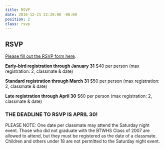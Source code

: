 ```yaml
---
title: RSVP
date: 2016-12-21 22:26:00 -06:00
position: 2
class: rsvp
---
```


## RSVP

[Please fill out the RSVP form here](https://docs.google.com/forms/d/e/1FAIpQLScq25zgb1W7tywR07IzCfnkXQijtyeBlukhd6kkKx23QqVJ0w/viewform).

**Early-bird registration through January 31**
$40 per person (max registration: 2, classmate & date)

**Standard registration through March 31**
$50 per person (max registration: 2, classmate & date)

**Late registration through April 30**
$60 per person (max registration: 2, classmate & date)


### THE DEADLINE TO RSVP IS APRIL 30!

PLEASE NOTE: One date per classmate may attend the Saturday night event. Those who did not graduate with the BTWHS Class of 2007 are allowed to attend, but they must be registered as the date of a classmate. Children and others under 18 are not permitted to the Saturday night event.